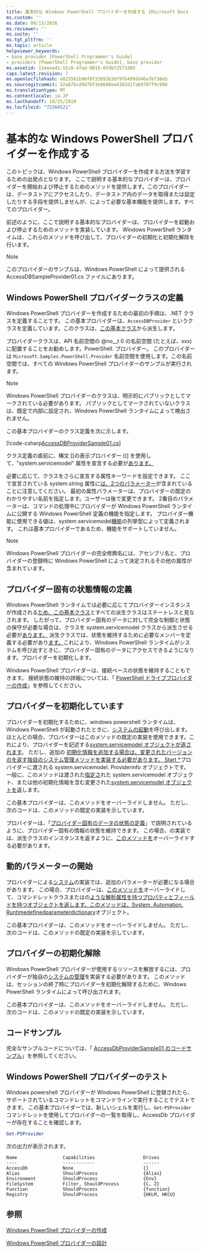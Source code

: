 ```yaml
---
title: 基本的な Windows PowerShell プロバイダーを作成する |Microsoft Docs
ms.custom: ''
ms.date: 09/13/2016
ms.reviewer: ''
ms.suite: ''
ms.tgt_pltfrm: ''
ms.topic: article
helpviewer_keywords:
- base provider [PowerShell Programmer's Guide]
- providers [PowerShell Programmer's Guide], base provider
ms.assetid: 11eeea41-15c8-47ad-9016-0f4b72573305
caps.latest.revision: 7
ms.openlocfilehash: e825581b96f0f33893b38f9f6499dd46a7bf38eb
ms.sourcegitcommit: 52a67bcd9d7bf3e8600ea4302d1fa8970ff9c998
ms.translationtype: MT
ms.contentlocale: ja-JP
ms.lasthandoff: 10/15/2019
ms.locfileid: "72360521"
---
```

# <a name="creating-a-basic-windows-powershell-provider"></a>基本的な Windows PowerShell プロバイダーを作成する

このトピックは、Windows PowerShell プロバイダーを作成する方法を学習するための出発点となります。 ここで説明する基本的なプロバイダーは、プロバイダーを開始および停止するためのメソッドを提供します。このプロバイダーは、データストアにアクセスしたり、データストア内のデータを取得または設定したりする手段を提供しませんが、によって必要な基本機能を提供します。すべてのプロバイダー。

前述のように、ここで説明する基本的なプロバイダーは、プロバイダーを起動および停止するためのメソッドを実装しています。 Windows PowerShell ランタイムは、これらのメソッドを呼び出して、プロバイダーの初期化と初期化解除を行います。

> [!NOTE]
> このプロバイダーのサンプルは、Windows PowerShell によって提供される AccessDBSampleProvider01.cs ファイルにあります。

## <a name="defining-the-windows-powershell-provider-class"></a>Windows PowerShell プロバイダークラスの定義

Windows PowerShell プロバイダーを作成するための最初の手順は、.NET クラスを定義することです。 この基本プロバイダーは、`AccessDBProvider` というクラスを定義しています。このクラスは、[この基本クラス](/dotnet/api/System.Management.Automation.Provider.CmdletProvider)から派生します。

プロバイダークラスは、API 名前空間の @no__t 0 の名前空間 (たとえば、xxx) に配置することをお勧めします。PowerShell. プロバイダー。 このプロバイダーは `Microsoft.Samples.PowerShell.Provider` 名前空間を使用します。この名前空間では、すべての Windows PowerShell プロバイダーのサンプルが実行されます。

> [!NOTE]
> Windows PowerShell プロバイダーのクラスは、明示的にパブリックとしてマークされている必要があります。 パブリックとしてマークされていないクラスは、既定で内部に設定され、Windows PowerShell ランタイムによって検出されません。

この基本プロバイダーのクラス定義を次に示します。

[!code-csharp[AccessDBProviderSample01.cs](../../../../powershell-sdk-samples/SDK-2.0/csharp/AccessDBProviderSample01/AccessDBProviderSample01.cs#L23-L24 "AccessDBProviderSample01.cs")]

クラス定義の直前に、構文 [[の表示プロバイダー ()] を使用して、"system.servicemodel" 属性を宣言する必要が[あります。](/dotnet/api/System.Management.Automation.Provider.CmdletProviderAttribute)

必要に応じて、クラスをさらに宣言する属性キーワードを設定できます。 ここで宣言されている system.string 属性に[は、2つのパラメーター](/dotnet/api/System.Management.Automation.Provider.CmdletProviderAttribute)が含まれていることに注意してください。 最初の属性パラメーターは、プロバイダーの既定のわかりやすい名前を指定します。ユーザーは後で変更できます。 2番目のパラメーターは、コマンドの処理中にプロバイダーが Windows PowerShell ランタイムに公開する Windows PowerShell 定義の機能を指定します。 プロバイダー機能に使用できる値は、system.servicemodel[機能](/dotnet/api/System.Management.Automation.Provider.ProviderCapabilities)の列挙型によって定義されます。 これは基本プロバイダーであるため、機能をサポートしていません。

> [!NOTE]
> Windows PowerShell プロバイダーの完全修飾名には、アセンブリ名と、プロバイダーの登録時に Windows PowerShell によって決定されるその他の属性が含まれています。

## <a name="defining-provider-specific-state-information"></a>プロバイダー固有の状態情報の定義

Windows PowerShell ランタイムでは必要に応じてプロバイダーインスタンスが作成される[ため、この基本クラス](/dotnet/api/System.Management.Automation.Provider.CmdletProvider)とすべての派生クラスはステートレスと見なされます。 したがって、プロバイダー固有のデータに対して完全な制御と状態の保守が必要な場合は、クラスを system.servicemodel クラスから派生させる必要が[あります。](/dotnet/api/System.Management.Automation.ProviderInfo) 派生クラスでは、状態を維持するために必要なメンバーを定義する必要があり[ます。](/dotnet/api/System.Management.Automation.Provider.CmdletProvider.Start)これにより、Windows PowerShell ランタイムがシステムを呼び出すときに、プロバイダー固有のデータにアクセスできるようになります。プロバイダーを初期化します。

Windows PowerShell プロバイダーは、接続ベースの状態を維持することもできます。 接続状態の維持の詳細については、「 [PowerShell ドライブプロバイダーの作成](./creating-a-windows-powershell-drive-provider.md)」を参照してください。

## <a name="initializing-the-provider"></a>プロバイダーを初期化しています

プロバイダーを初期化するために、windows powershell ランタイムは、Windows PowerShell が起動されたときに、[システムの起動](/dotnet/api/System.Management.Automation.Provider.CmdletProvider.Start)を呼び出します。 ほとんどの場合、プロバイダーはこのメソッドの既定の実装を使用できます。これにより、プロバイダーを記述する[system.servicemodel オブジェクトが返されます](/dotnet/api/System.Management.Automation.ProviderInfo)。 ただし、追加の[](/dotnet/api/System.Management.Automation.Provider.CmdletProvider.Start) [初期化情報を追加する場合は、変更されたバージョンのを返す独自のシステム管理メソッドを実装する必要があります。 Start *](/dotnet/api/System.Management.Automation.ProviderInfo)プロバイダーに渡される system.servicemodel. Providerinfo オブジェクトです。 一般に、このメソッドは渡された[指定さ](/dotnet/api/System.Management.Automation.ProviderInfo)れた system.servicemodel オブジェクト、または他の初期化情報を含む変更された[system.servicemodel オブジェクトを](/dotnet/api/System.Management.Automation.ProviderInfo)返します。

この基本プロバイダーは、このメソッドをオーバーライドしません。 ただし、次のコードは、このメソッドの既定の実装を示しています。

<!-- TODO!!!: review snippet reference  [!CODE [Msh_samplesaccessdbprov01#accessdbprov01ProviderStart](Msh_samplesaccessdbprov01#accessdbprov01ProviderStart)]  -->

プロバイダーは、「[プロバイダー固有のデータの状態の定義](#defining-provider-specific-state-information)」で説明されているように、プロバイダー固有の情報の状態を維持できます。 この場合、の実装では、派生クラスのインスタンスを返すように、[このメソッドを](/dotnet/api/System.Management.Automation.Provider.CmdletProvider.Start)オーバーライドする必要があります。

## <a name="start-dynamic-parameters"></a>動的パラメーターの開始

プロバイダーによる[システム](/dotnet/api/System.Management.Automation.Provider.CmdletProvider.Start)の実装では、追加のパラメーターが必要になる場合があります。 この場合、プロバイダーは、[このメソッドを](/dotnet/api/System.Management.Automation.Provider.CmdletProvider.StartDynamicParameters)オーバーライドして、コマンドレットクラスまたはの[ような解析属性を持つプロパティとフィールドを持つオブジェクトを返します。このメソッドは、System. Automation. Runtimedefinedparameterdictionary](/dotnet/api/System.Management.Automation.RuntimeDefinedParameterDictionary)オブジェクト。

この基本プロバイダーは、このメソッドをオーバーライドしません。 ただし、次のコードは、このメソッドの既定の実装を示しています。

<!-- TODO!!!: review snippet reference  [!CODE [Msh_samplesaccessdbprov01#accessdbprov01ProviderDynamicParameters](Msh_samplesaccessdbprov01#accessdbprov01ProviderDynamicParameters)]  -->

## <a name="uninitializing-the-provider"></a>プロバイダーの初期化解除

Windows PowerShell プロバイダーが使用するリソースを解放するには、プロバイダーが独自の[システムの管理](/dotnet/api/System.Management.Automation.Provider.CmdletProvider.Stop)を実装する必要があります。 このメソッドは、セッションの終了時にプロバイダーを初期化解除するために、Windows PowerShell ランタイムによって呼び出されます。

この基本プロバイダーは、このメソッドをオーバーライドしません。 ただし、次のコードは、このメソッドの既定の実装を示しています。

<!-- TODO!!!: review snippet reference  [!CODE [Msh_samplesaccessdbprov01#accessdbprov01ProviderStop](Msh_samplesaccessdbprov01#accessdbprov01ProviderStop)]  -->

## <a name="code-sample"></a>コードサンプル

完全なサンプルコードについては、「 [AccessDbProviderSample01 のコードサンプル](./accessdbprovidersample01-code-sample.md)」を参照してください。

## <a name="testing-the-windows-powershell-provider"></a>Windows PowerShell プロバイダーのテスト

Windows powershell プロバイダーが Windows PowerShell に登録されたら、サポートされているコマンドレットをコマンドラインで実行することでテストできます。 この基本プロバイダーでは、新しいシェルを実行し、`Get-PSProvider` コマンドレットを使用してプロバイダーの一覧を取得し、AccessDb プロバイダーが存在することを確認します。

```powershell
Get-PSProvider
```

次の出力が表示されます。

```output
Name                 Capabilities                  Drives
----                 ------------                  ------
AccessDb             None                          {}
Alias                ShouldProcess                 {Alias}
Environment          ShouldProcess                 {Env}
FileSystem           Filter, ShouldProcess         {C, Z}
Function             ShouldProcess                 {function}
Registry             ShouldProcess                 {HKLM, HKCU}
```

## <a name="see-also"></a>参照

[Windows PowerShell プロバイダーの作成](./how-to-create-a-windows-powershell-provider.md)

[Windows PowerShell プロバイダーの設計](./designing-your-windows-powershell-provider.md)
